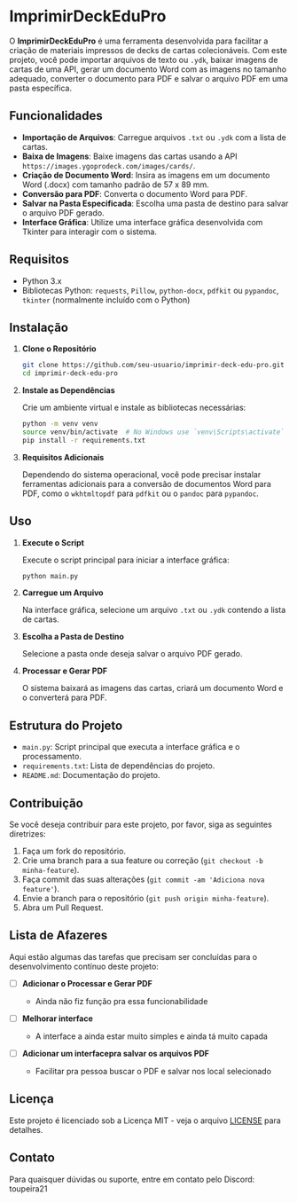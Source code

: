 # ImprimirDeckEduPro

O **ImprimirDeckEduPro** é uma ferramenta desenvolvida para facilitar a criação de materiais impressos de decks de cartas colecionáveis. Com este projeto, você pode importar arquivos de texto ou `.ydk`, baixar imagens de cartas de uma API, gerar um documento Word com as imagens no tamanho adequado, converter o documento para PDF e salvar o arquivo PDF em uma pasta específica.

## Funcionalidades

- **Importação de Arquivos**: Carregue arquivos `.txt` ou `.ydk` com a lista de cartas.
- **Baixa de Imagens**: Baixe imagens das cartas usando a API `https://images.ygoprodeck.com/images/cards/`.
- **Criação de Documento Word**: Insira as imagens em um documento Word (.docx) com tamanho padrão de 57 x 89 mm.
- **Conversão para PDF**: Converta o documento Word para PDF.
- **Salvar na Pasta Especificada**: Escolha uma pasta de destino para salvar o arquivo PDF gerado.
- **Interface Gráfica**: Utilize uma interface gráfica desenvolvida com Tkinter para interagir com o sistema.

## Requisitos

- Python 3.x
- Bibliotecas Python: `requests`, `Pillow`, `python-docx`, `pdfkit` ou `pypandoc`, `tkinter` (normalmente incluído com o Python)

## Instalação

1. **Clone o Repositório**

   ```bash
   git clone https://github.com/seu-usuario/imprimir-deck-edu-pro.git
   cd imprimir-deck-edu-pro
   ```

2. **Instale as Dependências**

   Crie um ambiente virtual e instale as bibliotecas necessárias:

   ```bash
   python -m venv venv
   source venv/bin/activate  # No Windows use `venv\Scripts\activate`
   pip install -r requirements.txt
   ```

3. **Requisitos Adicionais**

   Dependendo do sistema operacional, você pode precisar instalar ferramentas adicionais para a conversão de documentos Word para PDF, como o `wkhtmltopdf` para `pdfkit` ou o `pandoc` para `pypandoc`.

## Uso

1. **Execute o Script**

   Execute o script principal para iniciar a interface gráfica:

   ```bash
   python main.py
   ```

2. **Carregue um Arquivo**

   Na interface gráfica, selecione um arquivo `.txt` ou `.ydk` contendo a lista de cartas.

3. **Escolha a Pasta de Destino**

   Selecione a pasta onde deseja salvar o arquivo PDF gerado.

4. **Processar e Gerar PDF**

   O sistema baixará as imagens das cartas, criará um documento Word e o converterá para PDF.

## Estrutura do Projeto

- `main.py`: Script principal que executa a interface gráfica e o processamento.
- `requirements.txt`: Lista de dependências do projeto.
- `README.md`: Documentação do projeto.

## Contribuição

Se você deseja contribuir para este projeto, por favor, siga as seguintes diretrizes:

1. Faça um fork do repositório.
2. Crie uma branch para a sua feature ou correção (`git checkout -b minha-feature`).
3. Faça commit das suas alterações (`git commit -am 'Adiciona nova feature'`).
4. Envie a branch para o repositório (`git push origin minha-feature`).
5. Abra um Pull Request.

## Lista de Afazeres

Aqui estão algumas das tarefas que precisam ser concluídas para o desenvolvimento contínuo deste projeto:

- [ ] **Adicionar o Processar e Gerar PDF**
   - Ainda não fiz função pra essa funcionabilidade 
   
- [ ] **Melhorar interface**
  - A interface a ainda estar muito simples e ainda tá muito capada

- [ ] **Adicionar um interfacepra salvar os arquivos PDF**
  - Facilitar pra pessoa buscar o PDF e salvar nos local selecionado



## Licença

Este projeto é licenciado sob a Licença MIT - veja o arquivo [LICENSE](LICENSE) para detalhes.

## Contato

Para quaisquer dúvidas ou suporte, entre em contato pelo Discord: toupeira21
